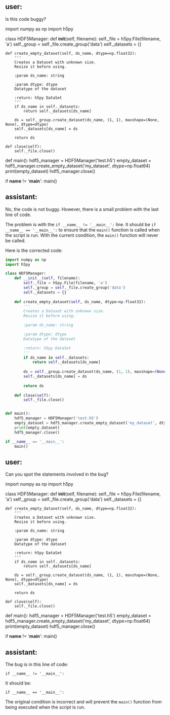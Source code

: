 ## user:
Is this code buggy?





















import numpy as np
import h5py

class HDF5Manager:
    def __init__(self, filename):
        self._file = h5py.File(filename, 'a')
        self._group = self._file.create_group('data')
        self._datasets = {}
    
    def create_empty_dataset(self, ds_name, dtype=np.float32):
        '''
        Creates a Dataset with unknown size.
        Resize it before using.

        :param ds_name: string

        :param dtype: dtype
        Datatype of the dataset

        :return: h5py DataSet
        '''
        if ds_name in self._datasets:
            return self._datasets[ds_name]
        
        ds = self._group.create_dataset(ds_name, (1, 1), maxshape=(None, None), dtype=dtype)
        self._datasets[ds_name] = ds
        
        return ds
    
    def close(self):
        self._file.close()


def main():
    hdf5_manager = HDF5Manager('test.h5')
    empty_dataset = hdf5_manager.create_empty_dataset('my_dataset', dtype=np.float64)
    print(empty_dataset)
    hdf5_manager.close()

if __name__ != '__main__':
    main()

## assistant:
No, the code is not buggy. However, there is a small problem with the last line of code.

The problem is with the `if __name__ != '__main__':` line. It should be `if __name__ == '__main__':` to ensure that the `main()` function is called when the script is run. With the current condition, the `main()` function will never be called.

Here is the corrected code:

```python
import numpy as np
import h5py

class HDF5Manager:
    def __init__(self, filename):
        self._file = h5py.File(filename, 'a')
        self._group = self._file.create_group('data')
        self._datasets = {}
    
    def create_empty_dataset(self, ds_name, dtype=np.float32):
        '''
        Creates a Dataset with unknown size.
        Resize it before using.

        :param ds_name: string

        :param dtype: dtype
        Datatype of the dataset

        :return: h5py DataSet
        '''
        if ds_name in self._datasets:
            return self._datasets[ds_name]
        
        ds = self._group.create_dataset(ds_name, (1, 1), maxshape=(None, None), dtype=dtype)
        self._datasets[ds_name] = ds
        
        return ds
    
    def close(self):
        self._file.close()


def main():
    hdf5_manager = HDF5Manager('test.h5')
    empty_dataset = hdf5_manager.create_empty_dataset('my_dataset', dtype=np.float64)
    print(empty_dataset)
    hdf5_manager.close()

if __name__ == '__main__':
    main()
```

## user:
Can you spot the statements involved in the bug?





















import numpy as np
import h5py

class HDF5Manager:
    def __init__(self, filename):
        self._file = h5py.File(filename, 'a')
        self._group = self._file.create_group('data')
        self._datasets = {}
    
    def create_empty_dataset(self, ds_name, dtype=np.float32):
        '''
        Creates a Dataset with unknown size.
        Resize it before using.

        :param ds_name: string

        :param dtype: dtype
        Datatype of the dataset

        :return: h5py DataSet
        '''
        if ds_name in self._datasets:
            return self._datasets[ds_name]
        
        ds = self._group.create_dataset(ds_name, (1, 1), maxshape=(None, None), dtype=dtype)
        self._datasets[ds_name] = ds
        
        return ds
    
    def close(self):
        self._file.close()


def main():
    hdf5_manager = HDF5Manager('test.h5')
    empty_dataset = hdf5_manager.create_empty_dataset('my_dataset', dtype=np.float64)
    print(empty_dataset)
    hdf5_manager.close()

if __name__ != '__main__':
    main()

## assistant:
The bug is in this line of code:

```
if __name__ != '__main__':
```

It should be:

```
if __name__ == '__main__':
```

The original condition is incorrect and will prevent the `main()` function from being executed when the script is run.


